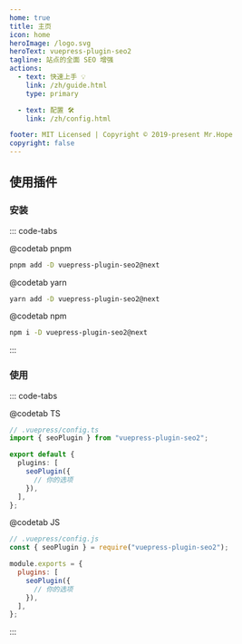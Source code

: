 ```yaml
---
home: true
title: 主页
icon: home
heroImage: /logo.svg
heroText: vuepress-plugin-seo2
tagline: 站点的全面 SEO 增强
actions:
  - text: 快速上手 💡
    link: /zh/guide.html
    type: primary

  - text: 配置 🛠
    link: /zh/config.html

footer: MIT Licensed | Copyright © 2019-present Mr.Hope
copyright: false
---
```


## 使用插件

### 安装

::: code-tabs

@codetab pnpm

```bash
pnpm add -D vuepress-plugin-seo2@next
```

@codetab yarn

```bash
yarn add -D vuepress-plugin-seo2@next
```

@codetab npm

```bash
npm i -D vuepress-plugin-seo2@next
```

:::

### 使用

::: code-tabs

@codetab TS

```ts
// .vuepress/config.ts
import { seoPlugin } from "vuepress-plugin-seo2";

export default {
  plugins: [
    seoPlugin({
      // 你的选项
    }),
  ],
};
```

@codetab JS

```js
// .vuepress/config.js
const { seoPlugin } = require("vuepress-plugin-seo2");

module.exports = {
  plugins: [
    seoPlugin({
      // 你的选项
    }),
  ],
};
```

:::
